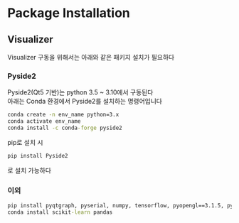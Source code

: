 # Package Installation
## Visualizer
Visualizer 구동을 위해서는 아래와 같은 패키지 설치가 필요하다
### Pyside2
Pyside2(Qt5 기반)는 python 3.5 ~ 3.10에서 구동된다\
아래는 Conda 환경에서 Pyside2를 설치하는 명령어입니다
```cmd
conda create -n env_name python=3.x
conda activate env_name
conda install -c conda-forge pyside2
```
pip로 설치 시
```cmd
pip install Pyside2
```
로 설치 가능하다

### 이외
```cmd
pip install pyqtgraph, pyserial, numpy, tensorflow, pyopengl==3.1.5, pyqtgraph==0.11.0, json-fix==1.0.0
conda install scikit-learn pandas
```